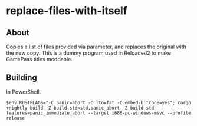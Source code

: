# replace-files-with-itself

## About

Copies a list of files provided via parameter, and replaces the original with the new copy.
This is a dummy program used in Reloaded2 to make GamePass titles moddable.

## Building

In PowerShell.

```
$env:RUSTFLAGS="-C panic=abort -C lto=fat -C embed-bitcode=yes"; cargo +nightly build -Z build-std=std,panic_abort -Z build-std-features=panic_immediate_abort --target i686-pc-windows-msvc --profile release
```